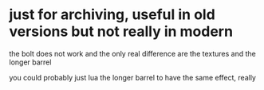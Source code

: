 # just for archiving, useful in old versions but not really in modern
the bolt does not work and the only real difference are the textures and the longer barrel

you could probably just lua the longer barrel to have the same effect, really